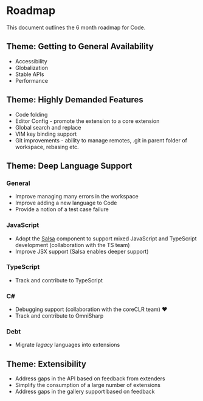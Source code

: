 # Roadmap
This document outlines the 6 month roadmap for Code.

## Theme: Getting to General Availability
* Accessibility
* Globalization
* Stable APIs
* Performance
	
## Theme: Highly Demanded Features
* Code folding
* Editor Config - promote the extension to a core extension
* Global search and replace
* VIM key binding support
* Git improvements - ability to manage remotes, .git in parent folder of workspace, rebasing etc.
	
## Theme: Deep Language Support
### General
* Improve managing many errors in the workspace
* Improve adding a new language to Code
* Provide a notion of a test case failure

### JavaScript
* Adopt the [Salsa](https://github.com/Microsoft/TypeScript/issues/4789) component to support mixed JavaScript and TypeScript development (collaboration with the TS team)
* Improve JSX support (Salsa enables deeper support)

### TypeScript
* Track and contribute to TypeScript

### C# 
* Debugging support (collaboration with the coreCLR team) :heart:
* Track and contribute to OmniSharp

### Debt
* Migrate _legacy_ languages into extensions
	
## Theme: Extensibility
* Address gaps in the API based on feedback from extenders
* Simplify the consumption of a large number of extensions
* Address gaps in the gallery support based on feedback